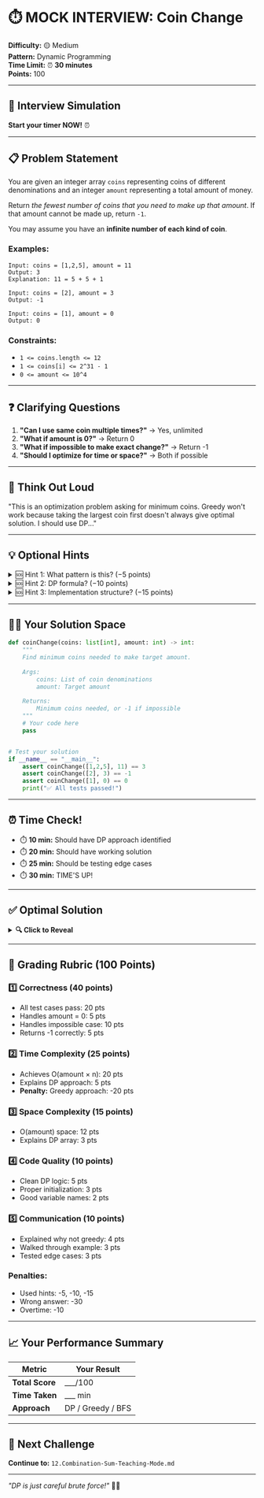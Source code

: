 # ⏱️ MOCK INTERVIEW: Coin Change

**Difficulty:** 🟡 Medium  
**Pattern:** Dynamic Programming  
**Time Limit:** ⏰ **30 minutes**  
**Points:** 100

---

## 🎯 Interview Simulation

**Start your timer NOW!** ⏰

---

## 📋 Problem Statement

You are given an integer array `coins` representing coins of different denominations and an integer `amount` representing a total amount of money.

Return *the fewest number of coins that you need to make up that amount*. If that amount cannot be made up, return `-1`.

You may assume you have an **infinite number of each kind of coin**.

### Examples:

```
Input: coins = [1,2,5], amount = 11
Output: 3
Explanation: 11 = 5 + 5 + 1

Input: coins = [2], amount = 3
Output: -1

Input: coins = [1], amount = 0
Output: 0
```

### Constraints:
- `1 <= coins.length <= 12`
- `1 <= coins[i] <= 2^31 - 1`
- `0 <= amount <= 10^4`

---

## ❓ Clarifying Questions

1. **"Can I use same coin multiple times?"** → Yes, unlimited
2. **"What if amount is 0?"** → Return 0
3. **"What if impossible to make exact change?"** → Return -1
4. **"Should I optimize for time or space?"** → Both if possible

---

## 💭 Think Out Loud

"This is an optimization problem asking for minimum coins. Greedy won't work because taking the largest coin first doesn't always give optimal solution. I should use DP..."

---

## 💡 Optional Hints

<details>
<summary>🆘 Hint 1: What pattern is this? (−5 points)</summary>

This is **Dynamic Programming** - specifically **Unbounded Knapsack**.

Build solution for amount 0, then 1, 2, ... up to target.

</details>

<details>
<summary>🆘 Hint 2: DP formula? (−10 points)</summary>

```python
dp[i] = minimum coins to make amount i
dp[i] = min(dp[i - coin] + 1) for all coins where coin <= i
dp[0] = 0  # base case
```

</details>

<details>
<summary>🆘 Hint 3: Implementation structure? (−15 points)</summary>

```python
dp = [float('inf')] * (amount + 1)
dp[0] = 0

for i in range(1, amount + 1):
    for coin in coins:
        if coin <= i:
            dp[i] = min(dp[i], dp[i - coin] + 1)

return dp[amount] if dp[amount] != inf else -1
```

</details>

---

## 🧑‍💻 Your Solution Space

```python
def coinChange(coins: list[int], amount: int) -> int:
    """
    Find minimum coins needed to make target amount.
    
    Args:
        coins: List of coin denominations
        amount: Target amount
        
    Returns:
        Minimum coins needed, or -1 if impossible
    """
    # Your code here
    pass


# Test your solution
if __name__ == "__main__":
    assert coinChange([1,2,5], 11) == 3
    assert coinChange([2], 3) == -1
    assert coinChange([1], 0) == 0
    print("✅ All tests passed!")
```

---

## ⏰ Time Check!

- ⏱️ **10 min:** Should have DP approach identified
- ⏱️ **20 min:** Should have working solution
- ⏱️ **25 min:** Should be testing edge cases
- ⏱️ **30 min:** TIME'S UP!

---

## ✅ Optimal Solution

<details>
<summary><b>🔍 Click to Reveal</b></summary>

```python
def coinChange(coins: list[int], amount: int) -> int:
    """
    Bottom-up DP solution.
    
    Time: O(amount * n) where n = len(coins)
    Space: O(amount)
    """
    dp = [float('inf')] * (amount + 1)
    dp[0] = 0
    
    for i in range(1, amount + 1):
        for coin in coins:
            if coin <= i:
                dp[i] = min(dp[i], dp[i - coin] + 1)
    
    return dp[amount] if dp[amount] != float('inf') else -1
```

</details>

---

## 🎯 Grading Rubric (100 Points)

### 1️⃣ Correctness (40 points)
- All test cases pass: 20 pts
- Handles amount = 0: 5 pts
- Handles impossible case: 10 pts
- Returns -1 correctly: 5 pts

### 2️⃣ Time Complexity (25 points)
- Achieves O(amount × n): 20 pts
- Explains DP approach: 5 pts
- **Penalty:** Greedy approach: -20 pts

### 3️⃣ Space Complexity (15 points)
- O(amount) space: 12 pts
- Explains DP array: 3 pts

### 4️⃣ Code Quality (10 points)
- Clean DP logic: 5 pts
- Proper initialization: 3 pts
- Good variable names: 2 pts

### 5️⃣ Communication (10 points)
- Explained why not greedy: 4 pts
- Walked through example: 3 pts
- Tested edge cases: 3 pts

### Penalties:
- Used hints: -5, -10, -15
- Wrong answer: -30
- Overtime: -10

---

## 📈 Your Performance Summary

| Metric | Your Result |
|--------|-------------|
| **Total Score** | ___/100 |
| **Time Taken** | ___ min |
| **Approach** | DP / Greedy / BFS |

---

## 🚀 Next Challenge

**Continue to:** `12.Combination-Sum-Teaching-Mode.md`

---

*"DP is just careful brute force!"* 🎯✨
